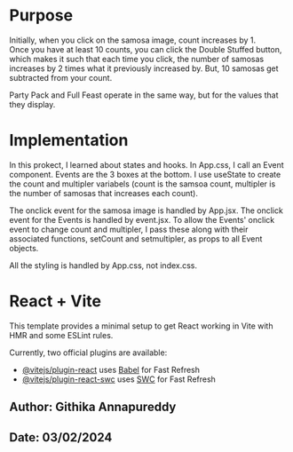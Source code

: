 # Purpose

Initially, when you click on the samosa image, count increases by 1. <br>
Once you have at least 10 counts, you can click the Double Stuffed button, which makes it such that each time you click, the number of samosas increases by 2 times what it previously increased by. But, 10 samosas get subtracted from your count. <br>

Party Pack and Full Feast operate in the same way, but for the values that they display. 


# Implementation
In this prokect, I learned about states and hooks. In App.css, I call an Event component. Events are the 3 boxes at the bottom. I use useState to create the count and multipler variabels (count is the samsoa count, multipler is the number of samosas that increases each count). <br>

The onclick event for the samosa image is handled by App.jsx. The onclick event for the Events is handled by event.jsx. To allow the Events' onclick event to change count and multipler, I pass these along with their associated functions, setCount and setmultipler, as props to all Event objects. <br>

All the styling is handled by App.css, not index.css. 

# React + Vite

This template provides a minimal setup to get React working in Vite with HMR and some ESLint rules.

Currently, two official plugins are available:

- [@vitejs/plugin-react](https://github.com/vitejs/vite-plugin-react/blob/main/packages/plugin-react/README.md) uses [Babel](https://babeljs.io/) for Fast Refresh
- [@vitejs/plugin-react-swc](https://github.com/vitejs/vite-plugin-react-swc) uses [SWC](https://swc.rs/) for Fast Refresh


## Author: Githika Annapureddy
## Date: 03/02/2024